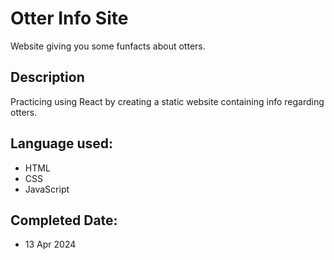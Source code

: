 # Otter Info Site
Website giving you some funfacts about otters.

## Description
Practicing using React by creating a static website containing info regarding otters.

## Language used:
* HTML
* CSS
* JavaScript

## Completed Date:
* 13 Apr 2024

